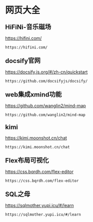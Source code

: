 # 网页大全

<style>
  .link-name { font-size: 20px; font-weight: bold;margin-top: 20px;}
</style>
<script >
    const linkList = []
</script>
<div id='link-preview-container'></div>
<div class="link-name">HiFiNi-音乐磁场</div>

<https://hifini.com/>

 ```link-preview
https://hifini.com/
```

<div class="link-name">docsify官网</div>

<https://docsify.js.org/#/zh-cn/quickstart>

```link-preview
https://github.com/docsifyjs/docsify/
```

<div class="link-name">web集成xmind功能</div>

<https://github.com/wanglin2/mind-map>

 ```link-preview
https://github.com/wanglin2/mind-map
```

<div class="link-name">kimi</div>

<https://kimi.moonshot.cn/chat>

 ```link-preview
https://kimi.moonshot.cn/chat
```

<div class="link-name">Flex布局可视化</div>

<https://css.bqrdh.com/flex-editor>

 ```link-preview
https://css.bqrdh.com/flex-editor
```

<div class="link-name">SQL之母</div>

<https://sqlmother.yupi.icu/#/learn>

 ```link-preview
https://sqlmother.yupi.icu/#/learn
```

<!-- 需要内镶一个外部页面 -->
<!-- <iframe src="https://www.baidu.com/" width="100%" height="1000px"></iframe> -->
